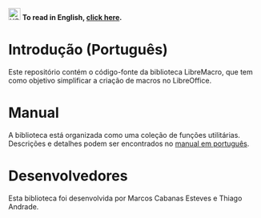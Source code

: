 <p align="left">
    <img src="https://cdn.jsdelivr.net/gh/hjnilsson/country-flags/svg/us.svg" alt="US Flag" width="24" />
        <strong>To read in English, <a href="README.md">click here</a>.</strong>
</p>

# Introdução (Português)

Este repositório contém o código-fonte da biblioteca LibreMacro, que tem como objetivo simplificar a criação de macros no LibreOffice.

# Manual

A biblioteca está organizada como uma coleção de funções utilitárias. Descrições e detalhes podem ser encontrados no <a href="docs/manual_pt.md">manual em português</a>.

# Desenvolvedores

Esta biblioteca foi desenvolvida por Marcos Cabanas Esteves e Thiago Andrade.

